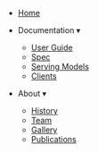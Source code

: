 - [Home](/) &nbsp; &nbsp;

- Documentation <span class="arrow">&#x25BE;</span>
  - [User Guide](/guide/user-guide/introduction)
  - [Spec](/guide/user-guide/spec)
  - [Serving Models ](/guide/servers/overview)
  - [Clients](/guide/clients/overview)

- About <span class="arrow">&#x25BE;</span>
  - [History](/history)
  - [Team](/team)
  - [Gallery](/gallery)
  - [Publications](/publications)
